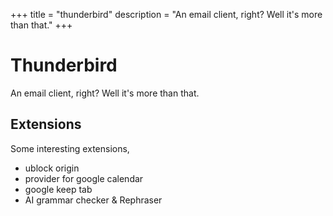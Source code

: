 +++
title = "thunderbird"
description = "An email client, right? Well it's more than that."
+++

# Thunderbird

An email client, right? Well it's more than that.

## Extensions

Some interesting extensions,

- ublock origin
- provider for google calendar
- google keep tab
- AI grammar checker & Rephraser


